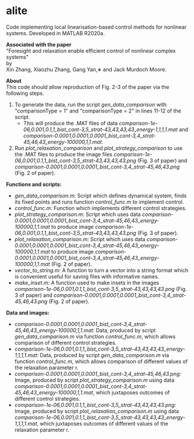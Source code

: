 # alite
Code implementing local linearisation-based control methods for nonlinear systems. Developed in MATLAB R2020a.

__Associated with the paper__\
"Foresight and relaxation enable efficient control of nonlinear complex systems"\
by\
Xin Zhang, Xiaozhu Zhang, Gang Yan,∗ and Jack Murdoch Moore.

__About__\
This code should allow reproduction of Fig. 2-3 of the paper via the following steps.
1. To generate the data, run the script _gen_data_comparison_ with "comparisonType = 1" and "comparisonType = 2" in lines 11-12 of the script.
    * This will produce the .MAT files of data _comparison-1e-06,0.001,0.1,1_bist_cont-3,5_strat-43,43,43,43_energy-1,1,1,1.mat_ and _comparison-0.0001,0.0001,0.0001_bist_cont-3,4_strat-45,46,43_energy-100000,1,1.mat_.
2. Run _plot_relaxation_comparison_ and _plot_strategy_comparison_ to use the .MAT files to produce the image files _comparison-1e-06,0.001,0.1,1_bist_cont-3,5_strat-43,43,43,43.png_ (Fig. 3 of paper) and _comparison-0.0001,0.0001,0.0001_bist_cont-3,4_strat-45,46,43.png_ (Fig. 2 of paper).

__Functions and scripts:__
* _gen_data_comparison.m:_ Script which defines dynamical system, finds its fixed points and runs function _control_func.m_ to implement control.
* _control_func.m:_ Function which implements different control strategies.
* _plot_strategy_comparison.m:_ Script which uses data _comparison-0.0001,0.0001,0.0001_bist_cont-3,4_strat-45,46,43_energy-100000,1,1.mat_ to produce image _comparison-1e-06,0.001,0.1,1_bist_cont-3,5_strat-43,43,43,43.png_ (Fig. 3 of paper).
* _plot_relaxation_comparison.m:_ Script which uses data _comparison-0.0001,0.0001,0.0001_bist_cont-3,4_strat-45,46,43_energy-100000,1,1.mat_ to produce image _comparison-0.0001,0.0001,0.0001_bist_cont-3,4_strat-45,46,43_energy-100000,1,1.mat_ (Fig. 2 of paper).
* _vector_to_string.m:_ A function to turn a vector into a string format which is convenient useful for saving files with informative names.
* _make_inset.m:_ A function used to make insets in the images _comparison-1e-06,0.001,0.1,1_bist_cont-3,5_strat-43,43,43,43.png_ (Fig. 3 of paper) and _comparison-0.0001,0.0001,0.0001_bist_cont-3,4_strat-45,46,43.png_ (Fig. 2 of paper).

__Data and images:__
* _comparison-0.0001,0.0001,0.0001_bist_cont-3,4_strat-45,46,43_energy-100000,1,1.mat:_ Data, produced by script _gen_data_comparison.m_ via function _control_func.m_, which allows comparison of different control strategies.
* _comparison-1e-06,0.001,0.1,1_bist_cont-3,5_strat-43,43,43,43_energy-1,1,1,1.mat:_ Data, produced by script _gen_data_comparison.m_ via function _control_func.m_, which allows comparison of different values of the relaxation parameter r.
* _comparison-0.0001,0.0001,0.0001_bist_cont-3,4_strat-45,46,43.png:_ Image, produced by script _plot_strategy_comparison.m_ using data _comparison-0.0001,0.0001,0.0001_bist_cont-3,4_strat-45,46,43_energy-100000,1,1.mat_, which juxtaposes outcomes of different control strategies.
* _comparison-1e-06,0.001,0.1,1_bist_cont-3,5_strat-43,43,43,43.png:_ Image, produced by script _plot_relaxation_comparison.m_ using data _comparison-1e-06,0.001,0.1,1_bist_cont-3,5_strat-43,43,43,43_energy-1,1,1,1.mat_, which juxtaposes outcomes of different values of the relaxation parameter r.
